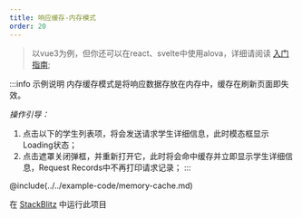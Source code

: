 ```yaml
---
title: 响应缓存-内存模式
order: 20
---
```


> 以vue3为例，但你还可以在react、svelte中使用alova，详细请阅读 [入门指南](/zh/overview/);

:::info 示例说明
内存缓存模式是将响应数据存放在内存中，缓存在刷新页面即失效。

*操作引导：*
1. 点击以下的学生列表项，将会发送请求学生详细信息，此时模态框显示Loading状态；
2. 点击遮罩关闭弹框，并重新打开它，此时将会命中缓存并立即显示学生详细信息，Request Records中不再打印请求记录；
:::

@include(../../example-code/memory-cache.md)

在 [StackBlitz](https://stackblitz.com/edit/alova-example-memory-cache?file=src/App.vue) 中运行此项目